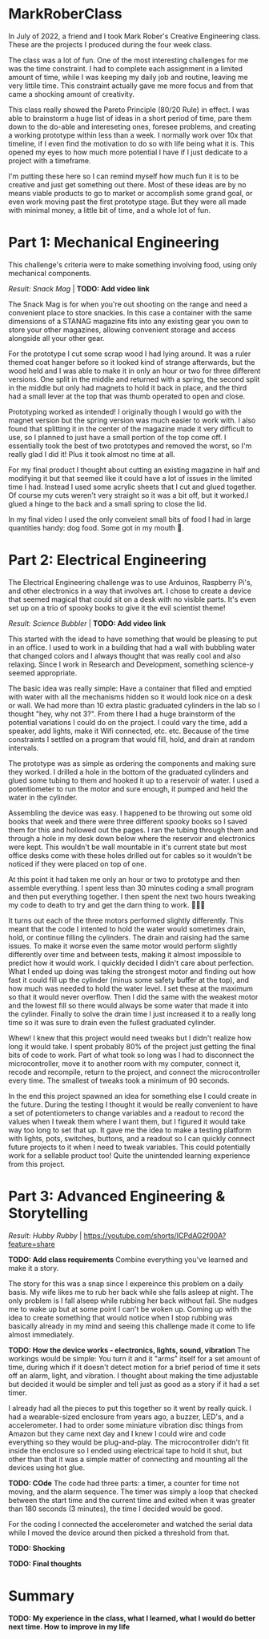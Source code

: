 # MarkRoberClass
In July of 2022, a friend and I took Mark Rober's Creative Engineering class. These are the projects I produced during the four week class.

The class was a lot of fun. One of the most interesting challenges for me was the time constraint. I had to complete each assignment in a limited amount of time, while I was keeping my daily job and routine, leaving me very littile time. This constraint actually gave me more focus and from that came a shocking amount of creativity.

This class really showed the Pareto Principle (80/20 Rule) in effect. I was able to brainstorm a huge list of ideas in a short period of time, pare them down to the do-able and intereseting ones, foresee problems, and creating a working prototype within less than a week. I normally work over 10x that timeline, if I even find the motivation to do so with life being what it is. This opened my eyes to how much more potential I have if I just dedicate to a project with a timeframe.

I'm putting these here so I can remind myself how much fun it is to be creative and just get something out there. Most of these ideas are by no means viable products to go to market or accomplish some grand goal, or even work moving past the first prototype stage. But they were all made with minimal money, a little bit of time, and a whole lot of fun.

# Part 1: Mechanical Engineering
This challenge's criteria were to make something involving food, using only mechanical components.

*Result: Snack Mag*  | **TODO: Add video link**

The Snack Mag is for when you're out shooting on the range and need a convenient place to store snackies. In this case a container with the same dimensions of a STANAG magazine fits into any existing gear you own to store your other magazines, allowing convenient storage and access alongside all your other gear.

For the prototype I cut some scrap wood I had lying around. It was a ruler themed coat hanger before so it looked kind of strange afterwards, but the wood held and I was able to make it in only an hour or two for three different versions. One split in the middle and returned with a spring, the second split in the middle but only had magnets to hold it back in place, and the third had a small lever at the top that was thumb operated to open and close.

Prototyping worked as intended! I originally though I would go with the magnet version but the spring version was much easier to work with. I also found that splitting it in the center of the magazine made it very difficult to use, so I planned to just have a small portion of the top come off. I essentially took the best of two prototypes and removed the worst, so I'm really glad I did it! Plus it took almost no time at all.

For my final product I thought about cutting an existing magazine in half and modifying it but that seemed like it could have a lot of issues in the limited time I had. Instead I used some acrylic sheets that I cut and glued together. Of course my cuts weren't very straight so it was a bit off, but it worked.I glued a hinge to the back and a small spring to close the lid.

In my final video I used the only conveient small bits of food I had in large quantities handy: dog food. Some got in my mouth 🤢.

# Part 2: Electrical Engineering 
The Electrical Engineering challenge was to use Arduinos, Raspberry Pi's, and other electronics in a way that involves art. I chose to create a device that seemed magical that could sit on a desk with no visible parts. It's even set up on a trio of spooky books to give it the evil scientist theme!

*Result: Science Bubbler* | **TODO: Add video link**

This started with the idead to have something that would be pleasing to put in an office. I used to work in a building that had a wall with bubbling water that changed colors and I always thought that was really cool and also relaxing. Since I work in Research and Development, something science-y seemed appropriate.

The basic idea was really simple: Have a container that filled and emptied with water with all the mechanisms hidden so it would look nice on a desk or wall. We had more than 10 extra plastic graduated cylinders in the lab so I thought "hey, why not 3?". From there I had a huge brainstorm of the potential variations I could do on the project. I could vary the time, add a speaker, add lights, make it Wifi connected, etc. etc. Because of the time constraints I settled on a program that would fill, hold, and drain at random intervals.

The prototype was as simple as ordering the components and making sure they worked. I drilled a hole in the bottom of the graduated cylinders and glued some tubing to them and hooked it up to a reservoir of water. I used a potentiometer to run the motor and sure enough, it pumped and held the water in the cylinder.

Assembling the device was easy. I happened to be throwing out some old books that week and there were three different spooky books so I saved them for this and hollowed out the pages. I ran the tubing through them and through a hole in my desk down below where the reservoir and electronics were kept. This wouldn't be wall mountable in it's current state but most office desks come with these holes drilled out for cables so it wouldn't be noticed if they were placed on top of one.

At this point it had taken me only an hour or two to prototype and then assemble everything. I spent less than 30 minutes coding a small program and then put everything together. I then spent the next two hours tweaking my code to death to try and get the darn thing to work. 🤦🏻‍♂️

It turns out each of the three motors performed slightly differently. This meant that the code I intented to hold the water would sometimes drain, hold, or continue filling the cylinders. The drain and raising had the same issues. To make it worse even the same motor would perform slightly differently over time and between tests, making it almost impossible to predict how it would work. I quickly decided I didn't care about perfection. What I ended up doing was taking the strongest motor and finding out how fast it could fill up the cylinder (minus some safety buffer at the top), and how much was needed to hold the water level. I set these at the maximum so that it would never overflow. Then I did the same with the weakest motor and the lowest fill so there would always be some water that made it into the cylinder. Finally to solve the drain time I just increased it to a really long time so it was sure to drain even the fullest graduated cylinder.

Whew! I knew that this project would need tweaks but I didn't realize how long it would take. I spent probably 80% of the project just getting the final bits of code to work. Part of what took so long was I had to disconnect the microcontroller, move it to another room with my computer, connect it, recode and recompile, return to the project, and connect the microcontroller every time. The smallest of tweaks took a minimum of 90 seconds.

In the end this project spawned an idea for something else I could create in the future. During the testing I thought it would be really convenient to have a set of potentiometers to change variables and a readout to record the values when I tweak them where I want them, but I figured it would take way too long to set that up. It gave me the idea to make a testing platform with lights, pots, switches, buttons, and a readout so I can quickly connect future projects to it when I need to tweak variables. This could potentially work for a sellable product too! Quite the unintended learning experience from this project.

# Part 3: Advanced Engineering & Storytelling

*Result: Hubby Rubby* | https://youtube.com/shorts/ICPdAG2f00A?feature=share

**TODO: Add class requirements** Combine everything you've learned and make it a story.

The story for this was a snap  since I expereince this problem on a daily basis. My wife likes me to rub her back while she falls asleep at night. The only problem is I fall alseep while rubbing her back without fail. She nudges me to wake up but at some point I can't be woken up. Coming up with the idea to create something that would notice when I stop rubbing was basically already in my mind and seeing this challenge made it come to life almost immediately.

**TODO: How the device works - electronics, lights, sound, vibration**
The workings would be simple: You turn it and it "arms" itself for a set amount of time, during which if it doesn't detect motion for a brief period of time it sets off an alarm, light, and vibration. I thought about making the time adjustable but decided it would be simpler and tell just as good as a story if it had a set timer.

I already had all the pieces to put this together so it went by really quick. I had a wearable-sized enclosure from years ago, a buzzer, LED's, and a accelerometer. I had to order some miniature vibration disc things from Amazon but they came next day and I knew I could wire and code everything so they would be plug-and-play. The microcontroller didn't fit inside the enclosure so I ended using electrical tape to hold it shut, but other than that it was a simple matter of connecting and mounting all the devices using hot glue. 

**TODO: COde** 
The code had three parts: a timer, a counter for time not moving, and the alarm sequence. The timer was simply a loop that checked between the start time and the current time and exited when it was greater than 180 seconds (3 minutes), the time I decided would be good. 

For the coding I connected the accelerometer and watched the serial data while I moved the device around then picked a threshold from that.

**TODO: Shocking**

**TODO: Final thoughts**

# Summary

**TODO: My experience in the class, what I learned, what I would do better next time. How to improve in my life**
